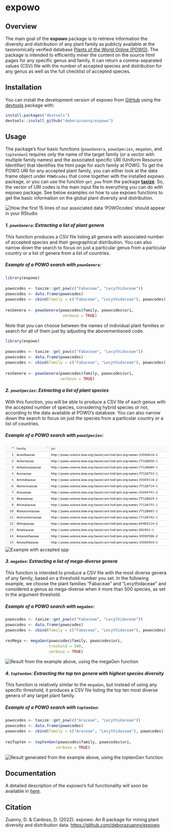 
<!-- README.md is generated from README.Rmd. Please edit that file -->

# expowo

<!-- badges: start -->
<!-- badges: end -->

## Overview

The main goal of the **expowo** package is to retrieve information the
diversity and distribution of any plant family as publicly available at
the taxonomically verified database [Plants of the World Online
(POWO)](https://powo.science.kew.org). The package is intended to
efficiently miner the content on the source html pages for any specific
genus and family. It can return a comma-separated values (CSV) file with
the number of accepted species and distribution for any genus as well as
the full checklist of accepted species.

## Installation

You can install the development version of expowo from
[GitHub](https://github.com/) using the
[devtools](https://github.com/r-lib/devtools) package with:

``` r
install.packages("devtools")
devtools::install_github("deborazuanny/expowo")
```

## Usage

The package’s four basic functions (`powoGenera`, `powoSpecies`,
`megaGen`, and `toptenGen`) requires only the name of the target family
(or a vector with multiple family names) and the associated specific URI
(Uniform Resource Identifier) that identifies the html page for each
family at POWO. To get the POWO URI for any accepted plant family, you
can either look at the data frame object under `POWOcodes` that come
together with the installed expowo package, or you can use the function
`get_pow` from the package
[**taxize**](https://github.com/ropensci/taxize). So, the vector of URI
codes is the main input file to everything you can do with expowo
package. See below examples on how to use expowo functions to get the
basic information on the global plant diversity and distribution.

![How the first 15 lines of our associated data ‘POWOcodes’ should
appear in your RStudio](vignettes/POWOcodes.png)

#### *1. `powoGenera`: Extracting a list of plant genera*

This function produces a CSV file listing all genera with associated
number of accepted species and their geographical distribution. You can
also narrow down the search to focus on just a particular genus from a
particular country or a list of genera from a list of countries.

##### Example of a POWO search with `powoGenera`:

``` r
library(expowo)

powocodes <- taxize::get_pow(c("Fabaceae", "Lecythidaceae"))
powocodes <- data.frame(powocodes)
powocodes <- cbind(family = c("Fabaceae", "Lecythidaceae"), powocodes)

resGenera <- powoGenera(powocodes$family, powocodes$uri,
                         verbose = TRUE)
```

Note that you can choose between the names of individual plant families
or search for all of them just by adjusting the abovementioned code.

``` r
library(expowo)

powocodes <- taxize::get_pow(c("Fabaceae", "Lecythidaceae"))
powocodes <- data.frame(powocodes)
powocodes <- cbind(family = c("Fabaceae", "Lecythidaceae"), powocodes)

resGenera <- powoGenera(powocodes$family, powocodes$uri,
                        verbose = TRUE)
```

#### *2. `powoSpecies`: Extracting a list of plant species*

With this function, you will be able to produce a CSV file of each genus
with the accepted number of species, considering hybrid species or not,
according to the data available at POWO’s database. You can also narrow
down the search to focus on just the species from a particular country
or a list of countries.

##### Example of a POWO search with `powoSpecies`:

![Example with hybrid spp](vignettes/POWOcodes_b.png) ![Example with
accepted spp](vignettes/POWOcodes_c.png)

#### *3. `megaGen`: Extracting a list of mega-diverse genera*

This function is intended to produce a CSV file with the most diverse
genera of any family, based on a threshold number you set. In the
following example, we choose the plant families “Fabaceae” and
“Lecythidaceae” and considered a genus as mega-diverse when it more than
500 species, as set in the argument threshold.

##### Example of a POWO search with `megaGen`:

``` r
powocodes <- taxize::get_pow(c("Fabaceae", "Lecythidaceae"))
powocodes <- data.frame(powocodes)
powocodes <- cbind(family = c("Fabaceae", "Lecythidaceae"), powocodes)

resMega <- megaGen(powocodes$family, powocodes$uri,
                   treshold = 500,
                   verbose = TRUE)
```

![Result from the example above, using the megaGen
function](vignettes/POWOcodes_d.png)

#### *4. `toptenGen`: Extracting the top ten genera with highest species diversity*

This function is relatively similar to the `megaGen`, but instead of
using any specific threshold, it produces a CSV file listing the top ten
most diverse genera of any target plant family.

##### Example of a POWO search with `toptenGen`:

``` r
powocodes <- taxize::get_pow(c("Araceae", "Lecythidaceae"))
powocodes <- data.frame(powocodes)
powocodes <- cbind(family = c("Araceae", "Lecythidaceae"), powocodes)

resTopten <- toptenGen(powocodes$family, powocodes$uri,
                      verbose = TRUE)
```

![Result generated from the example above, using the toptenGen
function](vignettes/POWOcodes_e.png)

## Documentation

A detailed description of the *expowo*’s full functionality will soon be
available in
[here](https://github.com/deborazuanny/expowo/tree/main/vignettes/).

## Citation

Zuanny, D. & Cardoso, D. (2022). expowo: An R package for mining plant
diversity and distribution data.
<https://github.com/deborazuanny/expowo>
